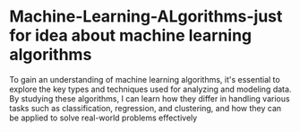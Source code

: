 # Machine-Learning-ALgorithms-just for idea about machine learning algorithms 
To gain an understanding of machine learning algorithms, it's essential to explore the key types and techniques used for analyzing and modeling data. By studying these algorithms, I can learn how they differ in handling various tasks such as classification, regression, and clustering, and how they can be applied to solve real-world problems effectively
